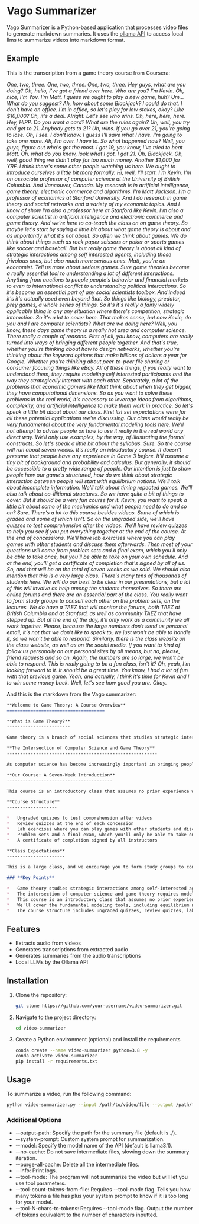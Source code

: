 # Vago Summarizer

Vago Summarizer is a Python-based application that processes video files to generate markdown summaries. It uses the [ollama API](https://github.com/ollama/ollama/blob/main/docs/api.md#generate-a-completion) to access local llms to summarize videos into markdown format.

## Example

This is the transcription from a game theory course from Coursera:

*One, two, three. One, two, three. One, two, three. Hey guys, what are you doing? Oh, hello, I've got a friend over here. Who are you? I'm Kevin. Oh, nice, I'm Yov. I'm Matt. I guess we ought to play a new game, huh? Um... What do you suggest? Ah, how about some Blackjack? I could do that. I don't have an office. I'm in office, so let's play for low stakes, okay? Like $10,000? Oh, it's a deal. Alright. Let's see who wins. Oh, here, here, here. Hey, HIPP. Do you want a card? What are the rules again? Uh, well, you try and get to 21. Anybody gets to 21? Uh, wins. If you go over 21, you're going to lose. Oh, I see. I don't know. I guess I'll save what I have. I'm going to take one more. Ah, I'm over. I have to. So what happened now? Well, you guys, figure out who's got the most. I got 19, you know, I've tried to beat Matt. Oh, what do you know, look what I got. I got 21. Oh, Blackjack. Oh, well, good thing we didn't play for too much money. Another $1,000 for YRF. I think there's some other people watching us here. We ought to introduce ourselves a little bit more formally. Hi, well, I'll start. I'm Kevin. I'm an associate professor of computer science at the University of British Columbia. And Vancouver, Canada. My research is in artificial intelligence, game theory, electronic commerce and algorithms. I'm Matt Jackson. I'm a professor of economics at Stanford University. And I do research in game theory and social networks and a variety of my economic topics. And I know of show I'm also a professor here at Stanford like Kevin. I'm also a computer scientist in artificial intelligence and electronic commerce and game theory. And we're here to co-teach the class on on game theory. So maybe let's start by saying a little bit about what game theory is about and as importantly what it's not about. So often we think about games. We do think about things such as rock paper scissors or poker or sports games like soccer and baseball. But but really game theory is about all kind of strategic interactions among self interested agents, including those frivolous ones, but also much more serious ones. Matt, you're an economist. Tell us more about serious games. Sure game theories become a really essential tool to understanding a lot of different interactions. Anything from auctions to people people's behavior and financial markets to even to international conflict to understanding political interactions. So it's become an essential part of any social scientists toolbox. And indeed it's it's actually used even beyond that. So things like biology, predator, prey games, a whole series of things. So it's it's really a fairly widely applicable thing in any any situation where there's competition, strategic interaction. So it's a lot to cover here. That makes sense, but now Kevin, do you and I are computer scientists? What are we doing here? Well, you know, these days game theory is a really hot area and computer science. There really a couple of reasons. First of all, you know, computers are really turned into ways of bringing different people together. And that's true, whether you're thinking about how to design networks, whether you're thinking about the keyword options that make billions of dollars a year for Google. Whether you're thinking about peer-to-peer file sharing or consumer focusing things like eBay. All of these things, if you really want to understand them, they require modeling self interested participants and the way they strategically interact with each other. Separately, a lot of the problems that economic gamers like Matt think about when they get bigger, they have computational dimensions. So as you want to solve these problems in the real world, it's necessary to leverage ideas from algorithms, complexity, and artificial intelligence to make them work in practice. So let's speak a little bit about about our class. First list set expectations were for all these potential applications we're discussing. Our class would really be very fundamental about the very fundamental modeling tools here. We'll not attempt to advise people on how to use it really in the real world any direct way. We'll only use examples, by the way, of illustrating the formal constructs. So let's speak a little bit about the syllabus. Sure. So the course will run about seven weeks. It's really an introductory course. It doesn't presume that people have any experience in Game 3 before. It'll assume a tiny bit of background and probability and calculus. But generally, it should be accessible to a pretty wide range of people. Our intention is just to show people how our game's structured, how do we think about strategic interaction between people will start with equilibrium notions. We'll talk about incomplete information. We'll talk about timing repeated games. We'll also talk about co-illitional structures. So we have quite a bit of things to cover. But it should be a very fun course for it. Kevin, you want to speak a little bit about some of the mechanics and what people need to do and so on? Sure. There's a lot to this course besides videos. Some of which is graded and some of which isn't. So on the ungraded side, we'll have quizzes to test comprehension after the videos. We'll have review quizzes to help you see if you put everything together at the end of the course. At the end of concessions. We'll have lab exercises where you can play games with other students and discuss them afterwards. Then most of your questions will come from problem sets and a final exam, which you'll only be able to take once, but you'll be able to take on your own schedule. And at the end, you'll get a certificate of completion that's signed by all of us. So, and that will be on the total of seven weeks as we said. We should also mention that this is a very large class. There's many tens of thousands of students here. We will do our best to be clear in our presentations, but a lot of this will involve as help among the students themselves. So there are online forums and there are an essential part of the class. You really want to form study groups to consult each other on the problem sets, on the lectures. We do have a TAEZ that will monitor the forums, both TAEZ at British Columbia and at Stanford, as well as community TAEZ that have stepped up. But at the end of the day, it'll only work as a community we all work together. Please, because the large numbers don't send us personal email, it's not that we don't like to speak to, we just won't be able to handle it, so we won't be able to respond. Similarly, there is the class website on the class website, as well as on the social media. If you want to kind of follow us personally on our personal sites by all means, but no, please, friend requests and so on. Again, the numbers are so large, we won't be able to respond. This is really going to be a fun class, isn't it? Oh, yeah, I'm looking forward to it. It should be a great time. You know, I had a lot of fun with that previous game. Yeah, and actually, I think it's time for Kevin and I to win some money back. Well, let's see how good you are. Okay.*

And this is the markdown from the Vago summarizer:

```markdown
**Welcome to Game Theory: A Course Overview**
=====================================

**What is Game Theory?**
------------------------

Game theory is a branch of social sciences that studies strategic interactions among self-interested agents. While we often think about games like rock-paper-scissors or poker, game theory encompasses a broader range of interactions, including auctions, financial markets, international conflict, and more.

**The Intersection of Computer Science and Game Theory**
---------------------------------------------------------

As computer science has become increasingly important in bringing people together, it requires modeling self-interested participants and their strategic interactions. Similarly, many economic problems have computational dimensions that require leveraging ideas from algorithms, complexity, and artificial intelligence to make them work in practice.

**Our Course: A Seven-Week Introduction**
----------------------------------------

This course is an introductory class that assumes no prior experience with game theory. We'll cover the fundamental modeling tools, including equilibrium notions, incomplete information, timing repeated games, and co-illumination structures. Our intention is not to advise on real-world applications but rather to illustrate formal constructs using examples.

**Course Structure**
-------------------

*   Ungraded quizzes to test comprehension after videos
*   Review quizzes at the end of each concession
*   Lab exercises where you can play games with other students and discuss them afterwards
*   Problem sets and a final exam, which you'll only be able to take once, but you'll be able to take on your own schedule
*   A certificate of completion signed by all instructors

**Class Expectations**
----------------------

This is a large class, and we encourage you to form study groups to consult each other on problem sets, lectures, and online forums. While we'll monitor the forums, it's essential that you work together as a community to make this course successful.

### **Key Points**

*   Game theory studies strategic interactions among self-interested agents.
*   The intersection of computer science and game theory requires modeling self-interested participants and their strategic interactions.
*   This course is an introductory class that assumes no prior experience with game theory.
*   We'll cover the fundamental modeling tools, including equilibrium notions, incomplete information, timing repeated games, and co-illumination structures.
*   The course structure includes ungraded quizzes, review quizzes, lab exercises, problem sets, and a final exam.
```

## Features

- Extracts audio from videos
- Generates transcriptions from extracted audio
- Generates summaries from the audio transcriptions
- Local LLMs by the Ollama API

## Installation

1. Clone the repository:
   ```sh
   git clone https://github.com/your-username/video-summarizer.git
   ```
2. Navigate to the project directory:
   ```sh
   cd video-summarizer
   ```
3. Create a Python environment (optional) and install the requirements
   ```sh
   conda create --name video-summarizer python=3.8 -y
   conda activate video-summarizer
   pip install -r requirements.txt
   ```

## Usage

To summarize a video, run the following command:

```sh
python video-summarizer.py --input /path/to/video/file --output /path/to/output/file --info
```

### Additional Options

+ --output-path: Specify the path for the summary file (default is ./).
+ --system-prompt: Custom system prompt for summarization.
+ --model: Specify the model name of the API (default is llama3.1).
+ --no-cache: Do not save intermediate files, slowing down the summary iteration.
+ --purge-all-cache: Delete all the intermediate files.
+ --info: Print logs.
+ --tool-mode: The program will not summarize the video but will let you use tool parameters.
+ --tool-count-tokens-from-file: Requires --tool-mode flag. Tells you how many tokens a file has plus your system prompt to know if it is too long for your model.
+ --tool-N-chars-to-tokens: Requires --tool-mode flag. Output the number of tokens equivalent to the number of characters inputted.
